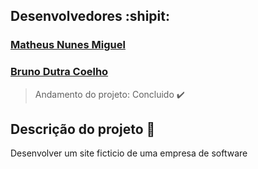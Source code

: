 ## Desenvolvedores :shipit:

<h3 id="matheus">
   <a target="blank"
   href="https://www.instagram.com/matheuss_nunes_/?hl=pt-br"
   title="Instagram"
   >
   Matheus Nunes Miguel</a
   >
</h3>

<h3 id="bruno">
  <a 
  href="https://www.instagram.com/bruno.dutrac/" 
  title="Instagram"
  >
  Bruno Dutra Coelho</a
  >
</h3>

>Andamento do projeto: Concluido :heavy_check_mark:
>
## Descrição do projeto :memo:
<p align="justify">
Desenvolver um site ficticio de uma empresa de software
</p>
